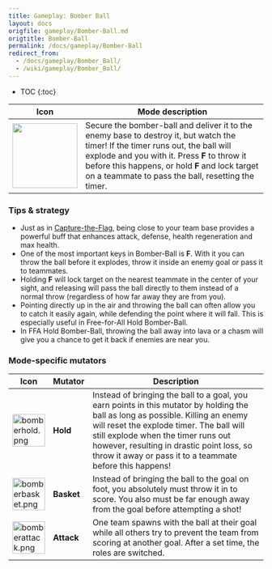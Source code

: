```yaml
---
title: Gameplay: Bomber Ball
layout: docs
origfile: gameplay/Bomber-Ball.md
origtitle: Bomber-Ball
permalink: /docs/gameplay/Bomber-Ball
redirect_from:
  - /docs/gameplay/Bomber_Ball/
  - /wiki/gameplay/Bomber_Ball/
---
```

* TOC
{:toc}

| Icon | Mode description                                                                                                                                                                                                                                                                               |
|-|-|
| <img src="images/modes/bomber.png" width="128px"/> | Secure the bomber-ball and deliver it to the enemy base to destroy it, but watch the timer! If the timer runs out, the ball will explode and you with it. Press **F** to throw it before this happens, or hold **F** and lock target on a teammate to pass the ball, resetting the timer. |

### Tips & strategy

-   Just as in [Capture-the-Flag](Capture-the-Flag), being close to your team base provides a powerful buff that enhances attack, defense, health regeneration and max health.
-   One of the most important keys in Bomber-Ball is **F**. With it you can throw the ball before it explodes, throw it inside an enemy goal or pass it to teammates.
-   Holding **F** will lock target on the nearest teammate in the center of your sight, and releasing will pass the ball directly to them instead of a normal throw (regardless of how far away they are from you).
-   Pointing directly up in the air and throwing the ball can often allow you to catch it easily again, while defending the point where it will fall. This is especially useful in Free-for-All Hold Bomber-Ball.
-   In FFA Hold Bomber-Ball, throwing the ball away into lava or a chasm will give you a chance to get it back if enemies are near you.

### Mode-specific mutators

| Icon | Mutator | Description |
|-|-|-|
| <img src="images/modes/bomberhold.png" title="bomberhold.png" alt="bomberhold.png" width="64" /> | **Hold** | Instead of bringing the ball to a goal, you earn points in this mutator by holding the ball as long as possible. Killing an enemy will reset the explode timer. The ball will still explode when the timer runs out however, resulting in drastic point loss, so throw it away or pass it to a teammate before this happens! |
| <img src="images/modes/bomberbasket.png" title="bomberbasket.png" alt="bomberbasket.png" width="64" /> | **Basket** | Instead of bringing the ball to the goal on foot, you absolutely must throw it in to score. You also must be far enough away from the goal before attempting a shot! |
| <img src="images/modes/bomberattack.png" title="bomberattack.png" alt="bomberattack.png" width="64" /> | **Attack** | One team spawns with the ball at their goal while all others try to prevent the team from scoring at another goal. After a set time, the roles are switched. |

